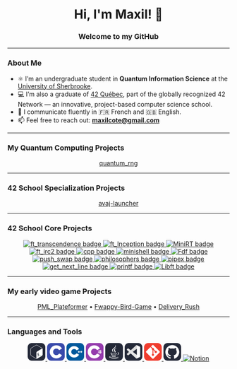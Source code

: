 <h1 align="center">Hi, I'm Maxil! 👋</h1>
<h3 align="center">Welcome to my GitHub</h3>

---

<h3 align="left">About Me</h3>

- ⚛️ I’m an undergraduate student in **Quantum Information Science** at the <a target="_blank" href="https://www.usherbrooke.ca/">University of Sherbrooke</a>.
- 💻 I’m also a graduate of <a target="_blank" href="https://www.42network.org/">42 Québec</a>, part of the globally recognized 42 Network — an innovative, project-based computer science school.
- 💬 I communicate fluently in 🇫🇷 French and 🇬🇧 English.
- 📫 Feel free to reach out: <b>maxilcote@gmail.com</b>

---

<h3 align="left">My Quantum Computing Projects</h3>
<div align="center">
<a href="https://github.com/Totoleader/quantum_rng">quantum_rng</a>
</div>

---

<h3 align="left">42 School Specialization Projects</h3>
<div align="center">
<a href="https://github.com/Totoleader/avaj-launcher">avaj-launcher</a>
</div>

---

<h3 align="left">42 School Core Projects</h3>
<div align="center">

<a href="https://github.com/eguefif/ft_transcendence">
  <img src="https://github.com/LaOuede/42-project-badges/blob/main/badges/ft_transcendencee.png" alt="ft_transcendence badge" />
</a>
<a href="https://github.com/Totoleader/ft_Inception">
  <img src="https://github.com/LaOuede/42-project-badges/blob/main/badges/inceptione.png" alt="ft_Inception badge" />
</a>
<a href="https://github.com/Totoleader/MiniRT">
  <img src="https://github.com/LaOuede/42-project-badges/blob/main/badges/minirtm.png" alt="MiniRT badge" />
</a>
<a href="https://github.com/Totoleader/ft_irc2">
  <img src="https://github.com/LaOuede/42-project-badges/blob/main/badges/ft_irce.png" alt="ft_irc2 badge" />
</a>
<a href="https://github.com/Totoleader/cpp">
  <img src="https://github.com/LaOuede/42-project-badges/blob/main/badges/cppe.png" alt="cpp badge" />
</a>
<a href="https://github.com/Totoleader/minishell">
  <img src="https://github.com/LaOuede/42-project-badges/blob/main/badges/minishelle.png" alt="minishell badge" />
</a>
<a href="https://github.com/Totoleader/Fdf">
  <img src="https://github.com/LaOuede/42-project-badges/blob/main/badges/fdfe.png" alt="Fdf badge" />
</a>
<a href="https://github.com/Totoleader/push_swap">
  <img src="https://github.com/LaOuede/42-project-badges/blob/main/badges/push_swape.png" alt="push_swap badge" />
</a>
<a href="https://github.com/Totoleader/philosophers">
  <img src="https://github.com/byaliego/42-project-badges/blob/main/badges/philosopherse.png" alt="philosophers badge" />
</a>
<a href="https://github.com/Totoleader/pipex">
  <img src="https://github.com/byaliego/42-project-badges/raw/main/badges/pipexe.png" alt="pipex badge" />
</a>
<a href="https://github.com/Totoleader/get_next_line">
  <img src="https://github.com/LaOuede/42-project-badges/blob/main/badges/get_next_linee.png" alt="get_next_line badge" />
</a>
<a href="https://github.com/Totoleader/printf">
  <img src="https://github.com/LaOuede/42-project-badges/blob/main/badges/ft_printfe.png" alt="printf badge" />
</a>
<a href="https://github.com/Totoleader/Libft">
  <img src="https://github.com/LaOuede/42-project-badges/blob/main/badges/libfte.png" alt="Libft badge" />
</a>

</div>

---

<h3 align="left">My early video game Projects</h3>
<div align="center">
<a target="_blank" href="https://github.com/Totoleader/PML_Plateformer">PML_Plateformer</a> •
<a target="_blank" href="https://github.com/Totoleader/Fwappy-Bird-Game">Fwappy-Bird-Game</a> •
<a target="_blank" href="https://github.com/Totoleader/Delivery_Rush">Delivery_Rush</a>
</div>

---

<h3 align="left">Languages and Tools</h3>
<p align="center">
  <a href="https://www.gnu.org/software/bash/" target="_blank" rel="noreferrer">
    <img src="https://github.com/tandpfun/skill-icons/blob/main/icons/Bash-Dark.svg" alt="bash" width="40" height="40"/>
  </a>
  <a href="https://www.cprogramming.com/" target="_blank" rel="noreferrer">
    <img src="https://github.com/tandpfun/skill-icons/blob/main/icons/C.svg" alt="C" width="40" height="40"/>
  </a>
  <a href="https://cplusplus.com" target="_blank" rel="noreferrer">
    <img src="https://github.com/tandpfun/skill-icons/blob/main/icons/CPP.svg" alt="C++" width="40" height="40"/>
  </a>
  <a href="https://learn.microsoft.com/en-us/dotnet/csharp/programming-guide/" target="_blank" rel="noreferrer">
    <img src="https://github.com/tandpfun/skill-icons/blob/main/icons/CS.svg" alt="C#" width="40" height="40"/>
  </a>
  <a href="https://docs.oracle.com/en/java/" target="_blank" rel="noreferrer">
    <img src="https://github.com/tandpfun/skill-icons/blob/main/icons/Java-Dark.svg" alt="Java" width="40" height="40"/>
  </a>
  <a href="https://code.visualstudio.com" target="_blank" rel="noreferrer">
    <img src="https://github.com/tandpfun/skill-icons/blob/main/icons/VSCode-Dark.svg" alt="VSCode" width="40" height="40"/>
  </a>
  <a href="https://git-scm.com" target="_blank" rel="noreferrer">
    <img src="https://github.com/tandpfun/skill-icons/blob/main/icons/Git.svg" alt="Git" width="40" height="40"/>
  </a>
  <a href="https://github.com/Totoleader" target="_blank" rel="noreferrer">
    <img src="https://github.com/tandpfun/skill-icons/blob/main/icons/Github-Dark.svg" alt="GitHub" width="40" height="40"/>
  </a>
  <a href="https://www.notion.so" target="_blank" rel="noreferrer">
    <img src="https://github.com/LaOuede/LaOuede/assets/114024436/0f432438-547a-43b8-afbd-64e577ac2fb1" alt="Notion" width="40" height="40"/>
  </a>
</p>
